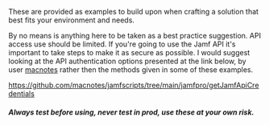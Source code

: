 These are provided as examples to build upon when crafting a solution that best fits your environment and needs.

By no means is anything here to be taken as a best practice suggestion. API access use should be limited. If you're going to use the Jamf API it's important to take steps to make it as secure as possible. I would suggest looking at the API authentication options presented at the link below, by user [macnotes](https://github.com/macnotes/) rather then the methods given in some of these examples.

https://github.com/macnotes/jamfscripts/tree/main/jamfpro/getJamfApiCredentials

##### Always test before using, never test in prod, use these at your own risk.

